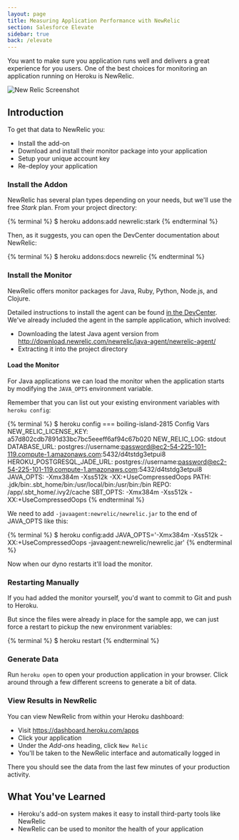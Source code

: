 ```yaml
---
layout: page
title: Measuring Application Performance with NewRelic
section: Salesforce Elevate
sidebar: true
back: /elevate
---
```


You want to make sure you application runs well and delivers a great experience for you users. One of the best choices for monitoring an application running on Heroku is NewRelic.

![New Relic Screenshot](/images/elevate/newrelic_snapshot.jpg)

## Introduction

To get that data to NewRelic you:

* Install the add-on
* Download and install their monitor package into your application
* Setup your unique account key
* Re-deploy your application

### Install the Addon

NewRelic has several plan types depending on your needs, but we'll use the free *Stark* plan. From your project directory:

{% terminal %}
$ heroku addons:add newrelic:stark
{% endterminal %}

Then, as it suggests, you can open the DevCenter documentation about NewRelic:

{% terminal %}
$ heroku addons:docs newrelic
{% endterminal %}

### Install the Monitor

NewRelic offers monitor packages for Java, Ruby, Python, Node.js, and Clojure.

Detailed instructions to install the agent can be found [in the DevCenter](https://devcenter.heroku.com/articles/newrelic#java-configuration). We've already included the agent in the sample application, which involved:

* Downloading the latest Java agent version from http://download.newrelic.com/newrelic/java-agent/newrelic-agent/
* Extracting it into the project directory

#### Load the Monitor

For Java applications we can load the monitor when the application starts by modifying the `JAVA_OPTS` environment variable.

Remember that you can list out your existing environment variables with `heroku config`:

{% terminal %}
$ heroku config
=== boiling-island-2815 Config Vars
NEW_RELIC_LICENSE_KEY: a57d802cdb7891d33bc7bc5eeeff6af94c67b020
NEW_RELIC_LOG:         stdout
DATABASE_URL:               postgres://username:password@ec2-54-225-101-119.compute-1.amazonaws.com:5432/d4tstdg3etpui8
HEROKU_POSTGRESQL_JADE_URL: postgres://username:password@ec2-54-225-101-119.compute-1.amazonaws.com:5432/d4tstdg3etpui8
JAVA_OPTS:                  -Xmx384m -Xss512k -XX:+UseCompressedOops
PATH:                       .jdk/bin:.sbt_home/bin:/usr/local/bin:/usr/bin:/bin
REPO:                       /app/.sbt_home/.ivy2/cache
SBT_OPTS:                   -Xmx384m -Xss512k -XX:+UseCompressedOops
{% endterminal %}

We need to add `-javaagent:newrelic/newrelic.jar` to the end of JAVA_OPTS like this:

{% terminal %}
$ heroku config:add JAVA_OPTS='-Xmx384m -Xss512k -XX:+UseCompressedOops -javaagent:newrelic/newrelic.jar'
{% endterminal %}

Now when our dyno restarts it'll load the monitor.

### Restarting Manually

If you had added the monitor yourself, you'd want to commit to Git and push to Heroku.

But since the files were already in place for the sample app, we can just force a restart to pickup the new environment variables:

{% terminal %}
$ heroku restart
{% endterminal %}

### Generate Data

Run `heroku open` to open your production application in your browser. Click around through a few different screens to generate a bit of data.

### View Results in NewRelic

You can view NewRelic from within your Heroku dashboard:

* Visit https://dashboard.heroku.com/apps
* Click your application
* Under the *Add-ons* heading, click `New Relic`
* You'll be taken to the NewRelic interface and automatically logged in

There you should see the data from the last few minutes of your production activity.

## What You've Learned

* Heroku's add-on system makes it easy to install third-party tools like NewRelic
* NewRelic can be used to monitor the health of your application
